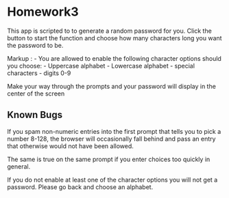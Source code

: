 # Homework3
This app is scripted to to generate a random password for you.
Click the button to start the function and choose how many characters long you want the password to be.

 Markup : - You are allowed to enable the following character options should you choose:
              - Uppercase alphabet
              - Lowercase alphabet
              - special characters
              - digits 0-9 

Make your way through the prompts and your password will display in the center of the screen

## Known Bugs

If you spam non-numeric entries into the first prompt that tells you to pick a number 8-128, the browser will occasionally fall behind and pass an entry that otherwise would not have been allowed.

The same is true on the same prompt if you enter choices too quickly in general.

If you do not enable at least one of the character options you will not get a password. Please go back and choose an alphabet.